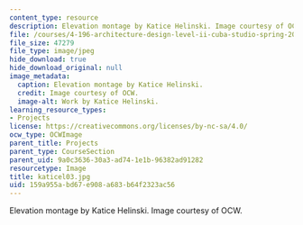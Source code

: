 ```yaml
---
content_type: resource
description: Elevation montage by Katice Helinski. Image courtesy of OCW.
file: /courses/4-196-architecture-design-level-ii-cuba-studio-spring-2004/159a955abd67e908a683b64f2323ac56_katicel03.jpg
file_size: 47279
file_type: image/jpeg
hide_download: true
hide_download_original: null
image_metadata:
  caption: Elevation montage by Katice Helinski.
  credit: Image courtesy of OCW.
  image-alt: Work by Katice Helinski.
learning_resource_types:
- Projects
license: https://creativecommons.org/licenses/by-nc-sa/4.0/
ocw_type: OCWImage
parent_title: Projects
parent_type: CourseSection
parent_uid: 9a0c3636-30a3-ad74-1e1b-96382ad91282
resourcetype: Image
title: katicel03.jpg
uid: 159a955a-bd67-e908-a683-b64f2323ac56
---
```

Elevation montage by Katice Helinski. Image courtesy of OCW.